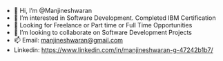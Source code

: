 - 👋 Hi, I’m @Manjineshwaran
- 👀 I’m interested in Software Development. Completed IBM Certification 
- 🌱 Looking for Freelance or Part time or Full Time Opportunities
- 💞️ I’m looking to collaborate on Software Development Projects
- 📫 Email: manjineshwaran@gmail.com
- Linkedin: https://www.linkedin.com/in/manjineshwaran-g-47242b1b7/

<!---
Manjineshwaran/Manjineshwaran is a ✨ special ✨ repository because its `README.md` (this file) appears on your GitHub profile.
You can click the Preview link to take a look at your changes.
--->
